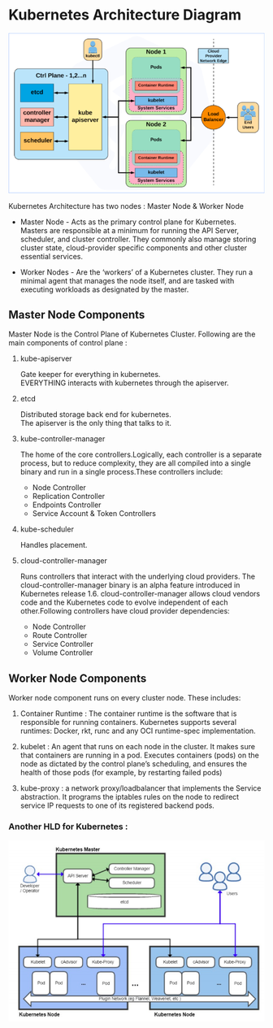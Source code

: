 # Kubernetes Architecture Diagram

![alt text](https://github.com/Shwetanshu/Kubernetes-example/blob/master/img/Architecture_Diagram.png)

Kubernetes Architecture has two nodes : Master Node & Worker Node

- Master Node - Acts as the primary control plane for Kubernetes. Masters are responsible at a minimum for running the API Server, scheduler, and cluster controller. They commonly also manage storing cluster state, cloud-provider specific components and other cluster essential services. 

- Worker Nodes - Are the ‘workers’ of a Kubernetes cluster. They run a minimal agent that manages the node itself, and are tasked with executing workloads as designated by the master. 

## Master Node Components

Master Node is the Control Plane of Kubernetes Cluster. Following are the main components of control plane :

1. kube-apiserver

   Gate keeper for everything in kubernetes.<br/>
   EVERYTHING interacts with kubernetes through the apiserver.

2. etcd

   Distributed storage back end for kubernetes.<br/>
   The apiserver is the only thing that talks to it.

3. kube-controller-manager

   The home of the core controllers.Logically, each controller is a separate process, but to reduce complexity, they are all compiled into a single binary and run in a single process.These controllers include:
      - Node Controller
      - Replication Controller
      - Endpoints Controller
      - Service Account & Token Controllers

4. kube-scheduler

   Handles placement.

5. cloud-controller-manager

   Runs controllers that interact with the underlying cloud providers. The cloud-controller-manager binary is an alpha feature introduced in Kubernetes release 1.6.
   cloud-controller-manager allows cloud vendors code and the Kubernetes code to evolve independent of each other.Following controllers have cloud provider dependencies:
      - Node Controller
      - Route Controller
      - Service Controller
      - Volume Controller

## Worker Node Components

Worker node component runs on every cluster node. These includes:

1. Container Runtime : The container runtime is the software that is responsible for running containers. Kubernetes supports several runtimes: Docker, rkt, runc and any OCI runtime-spec implementation.

2. kubelet : An agent that runs on each node in the cluster. It makes sure that containers are running in a pod. Executes containers (pods) on the node as dictated by the control plane’s scheduling, and ensures the health of those pods (for example, by restarting failed pods)

3. kube-proxy : a network proxy/loadbalancer that implements the Service abstraction. It programs the iptables rules on
the node to redirect service IP requests to one of its registered backend pods.

### Another HLD for Kubernetes :

![alt text](https://github.com/Shwetanshu/Kubernetes-example/blob/master/img/K8s_HLD.png)

